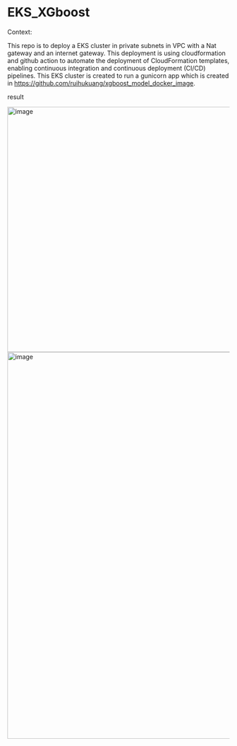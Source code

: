 # EKS_XGboost

Context:

This repo is to deploy a EKS cluster in private subnets in VPC with a Nat gateway and an internet gateway. This deployment is using cloudformation and github action to automate the deployment of CloudFormation templates, enabling continuous integration and continuous deployment (CI/CD) pipelines. This EKS cluster is created to run a gunicorn app which is created in https://github.com/ruihukuang/xgboost_model_docker_image.

result

<img width="1768" height="555" alt="image" src="https://github.com/user-attachments/assets/46612966-d3c9-4c71-a97d-9ca1b2a1b212" />

<img width="1682" height="875" alt="image" src="https://github.com/user-attachments/assets/c0ecb60d-eb11-4fd8-b65c-5febe6fdd07c" />

